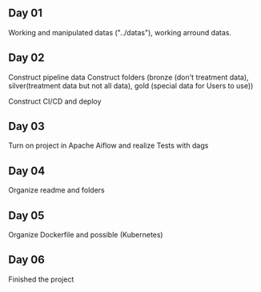 ## Day 01

Working and manipulated datas ("../datas"), working arround datas.

## Day 02
 
Construct pipeline data
Construct folders (bronze (don't treatment data), silver(treatment data but not all data), gold (special data for Users to use))

Construct CI/CD and deploy


## Day 03

Turn on project in Apache Aiflow and realize Tests with dags


## Day 04

Organize readme and folders

## Day 05

Organize Dockerfile and possible (Kubernetes)

## Day 06

Finished the project